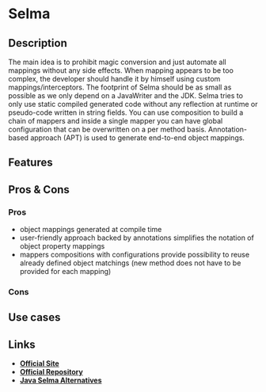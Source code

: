 # Selma

## Description

The main idea is to prohibit magic conversion and just automate all mappings without any side effects.
When mapping appears to be too complex, the developer should handle it by himself using custom mappings/interceptors.
The footprint of Selma should be as small as possible as we only depend on a JavaWriter and the JDK.
Selma tries to only use static compiled generated code without any reflection at runtime or pseudo-code written in string fields.
You can use composition to build a chain of mappers and inside a single mapper you can have global configuration that can be overwritten on a per method basis.
Annotation-based approach (APT) is used to generate end-to-end object mappings.

## Features

## Pros & Cons

### Pros

- object mappings generated at compile time
- user-friendly approach backed by annotations simplifies the notation of object property mappings
- mappers compositions with configurations provide possibility to reuse already defined object matchings (new method does not have to be provided for each mapping)

### Cons


## Use cases

## Links

- [**Official Site**](http://www.selma-java.org/)
- [**Official Repository**](https://github.com/xebia-france/selma)
- [**Java Selma Alternatives**](https://java.libhunt.com/selma-alternatives)
